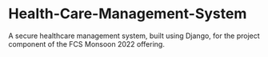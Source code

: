 # Health-Care-Management-System
A secure healthcare management system, built using Django, for the project component of the FCS Monsoon 2022 offering.
